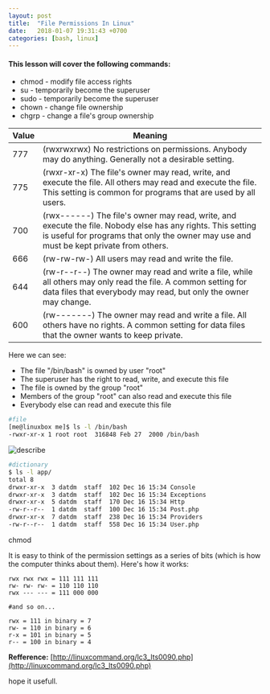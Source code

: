 ```yaml
---
layout: post
title:  "File Permissions In Linux"
date:   2018-01-07 19:31:43 +0700
categories: [bash, linux]
---
```


#### This lesson will cover the following commands:

- chmod - modify file access rights
- su - temporarily become the superuser
- sudo - temporarily become the superuser
- chown - change file ownership
- chgrp - change a file's group ownership


| Value	| Meaning |
| ----- | ------- |
| 777	| (rwxrwxrwx) No restrictions on permissions. Anybody may do anything. Generally not a desirable setting. |
| 775   | (rwxr-xr-x) The file's owner may read, write, and execute the file. All others may read and execute the file. This setting is common for programs that are used by all users. |
| 700   | (rwx------) The file's owner may read, write, and execute the file. Nobody else has any rights. This setting is useful for programs that only the owner may use and must be kept private from others. |
| 666   | (rw-rw-rw-) All users may read and write the file. |
| 644   | (rw-r--r--) The owner may read and write a file, while all others may only read the file. A common setting for data files that everybody may read, but only the owner may change. |
| 600   | (rw-------) The owner may read and write a file. All others have no rights. A common setting for data files that the owner wants to keep private. |


Here we can see:

- The file "/bin/bash" is owned by user "root"
- The superuser has the right to read, write, and execute this file
- The file is owned by the group "root"
- Members of the group "root" can also read and execute this file
- Everybody else can read and execute this file


```bash
#file
[me@linuxbox me]$ ls -l /bin/bash
-rwxr-xr-x 1 root root  316848 Feb 27  2000 /bin/bash
```
![describe](http://linuxcommand.org/images/file_permissions.png)

```bash
#dictionary
$ ls -l app/
total 8
drwxr-xr-x  3 datdm  staff  102 Dec 16 15:34 Console
drwxr-xr-x  3 datdm  staff  102 Dec 16 15:34 Exceptions
drwxr-xr-x  5 datdm  staff  170 Dec 16 15:34 Http
-rw-r--r--  1 datdm  staff  100 Dec 16 15:34 Post.php
drwxr-xr-x  7 datdm  staff  238 Dec 16 15:34 Providers
-rw-r--r--  1 datdm  staff  558 Dec 16 15:34 User.php
```
chmod

It is easy to think of the permission settings as a series of bits (which is how the computer thinks about them). Here's how it works:

```
rwx rwx rwx = 111 111 111
rw- rw- rw- = 110 110 110
rwx --- --- = 111 000 000

#and so on...

rwx = 111 in binary = 7
rw- = 110 in binary = 6
r-x = 101 in binary = 5
r-- = 100 in binary = 4
```

**Refference:** [http://linuxcommand.org/lc3_lts0090.php](http://linuxcommand.org/lc3_lts0090.php)

hope it usefull.
